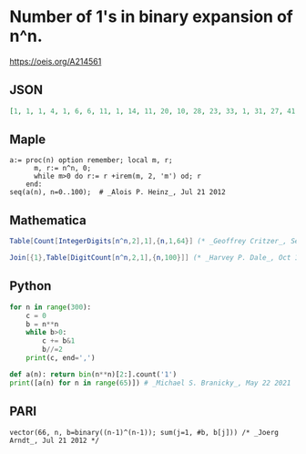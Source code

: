 # Number of 1's in binary expansion of n^n\.
https://oeis.org/A214561
## JSON
```JSON
[1, 1, 1, 4, 1, 6, 6, 11, 1, 14, 11, 20, 10, 28, 23, 33, 1, 31, 27, 41, 26, 49, 36, 59, 16, 58, 41, 68, 37, 62, 51, 83, 1, 79, 61, 88, 58, 97, 85, 98, 53, 115, 96, 116, 63, 123, 96, 128, 41, 138, 105, 144, 90, 163, 128, 164, 81, 172, 148, 181, 124, 167, 134, 201, 1]
```
## Maple
```Maple
a:= proc(n) option remember; local m, r;
      m, r:= n^n, 0;
      while m>0 do r:= r +irem(m, 2, 'm') od; r
    end:
seq(a(n), n=0..100);  # _Alois P. Heinz_, Jul 21 2012
```
## Mathematica
```Mathematica
Table[Count[IntegerDigits[n^n,2],1],{n,1,64}] (* _Geoffrey Critzer_, Sep 30 2013 *)
```
```Mathematica
Join[{1},Table[DigitCount[n^n,2,1],{n,100}]] (* _Harvey P. Dale_, Oct 13 2022 *)
```
## Python
```Python
for n in range(300):
    c = 0
    b = n**n
    while b>0:
        c += b&1
        b//=2
    print(c, end=',')
```
```Python
def a(n): return bin(n**n)[2:].count('1')
print([a(n) for n in range(65)]) # _Michael S. Branicky_, May 22 2021
```
## PARI
```PARI
vector(66, n, b=binary((n-1)^(n-1)); sum(j=1, #b, b[j])) /* _Joerg Arndt_, Jul 21 2012 */
```
